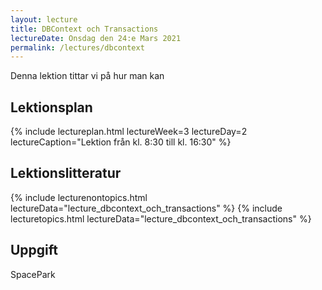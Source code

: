 ```yaml
---
layout: lecture
title: DBContext och Transactions
lectureDate: Onsdag den 24:e Mars 2021
permalink: /lectures/dbcontext
---
```


Denna lektion tittar vi på hur man kan 

## Lektionsplan

{% include lectureplan.html lectureWeek=3 lectureDay=2 lectureCaption="Lektion från kl. 8:30 till kl. 16:30" %}

## Lektionslitteratur

{% include lecturenontopics.html lectureData="lecture_dbcontext_och_transactions" %}
{% include lecturetopics.html lectureData="lecture_dbcontext_och_transactions" %}

## Uppgift

SpacePark